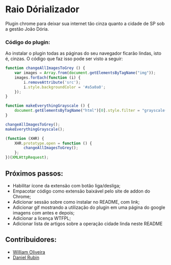 # Raio Dórializador

Plugin chrome para deixar sua internet tão cinza quanto a cidade de SP sob a gestão João Dória.

### Código do plugin:

Ao instalar o plugin todas as páginas do seu navegador ficarão lindas, isto é, cinzas. O código que faz isso pode ser visto a seguir:

```javascript
function changeAllImagesToGrey () {
	var images = Array.from(document.getElementsByTagName("img"));
	images.forEach(function (i) {
		i.removeAttribute('src');
		i.style.backgroundColor = '#a5a0a0';
	});
}

function makeEverythingGrayscale () {
	document.getElementsByTagName("html")[0].style.filter = "grayscale(100%)";
}

changeAllImagesToGrey();
makeEverythingGrayscale();

(function (XHR) {
    XHR.prototype.open = function () {
        changeAllImagesToGrey();
    };
})(XMLHttpRequest);
```

## Próximos passos:

* Habilitar ícone da extensão com botão liga/desliga;
* Empacotar código como extensão baixável pelo site de addon do Chrome;
* Adicionar sessão sobre como instalar no README, com link;
* Adicionar gif mostrando a utilização do plugin em uma página do google imagens com antes e depois;
* Adicionar a licença WTFPL;
* Adicionar lista de artigos sobre a operação cidade linda neste README

## Contribuidores:

* [William Oliveira](https://www.github.com/woliveiras)
* [Daniel Rubin](https://www.github.com/dann95)
